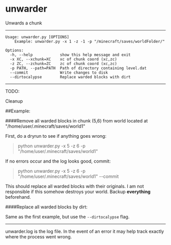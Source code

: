 unwarder
========

Unwards a chunk

****
```
Usage: unwarder.py [OPTIONS]  
    Example: unwarder.py -x 1 -z -1 -p "/minecraft/saves/worldFolder/"  
         
Options:  
  -h, --help            show this help message and exit  
  -x XC, --xchunk=XC    xc of chunk coord (xc,zc)  
  -z ZC, --zchunk=ZC    zc of chunk coord (xc,zc)  
  -p PATH, --path=PATH  Path of directory containing level.dat  
  --commit              Write changes to disk  
  --dirtocalypse        Replace warded blocks with dirt  
```

****
TODO:

Cleanup
  
  
##Example:

####Remove all warded blocks in chunk (5,6) from world located at "/home/user/.minecraft/saves/world1"

First, do a dryrun to see if anything goes wrong:  
>python unwarder.py -x 5 -z 6 -p "/home/user/.minecraft/saves/world1"

If no errors occur and the log looks good, commit:  
>python unwarder.py -x 5 -z 6 -p "/home/user/.minecraft/saves/world1" --commit

This should replace all warded blocks with their originals.  I am not responsible if this somehow destroys your world.  Backup **everything** beforehand.

####Replace all warded blocks by dirt:

Same as the first example, but use the `--dirtocalypse` flag.

****
unwarder.log is the log file. In the event of an error it may help track exactly where the process went wrong.
